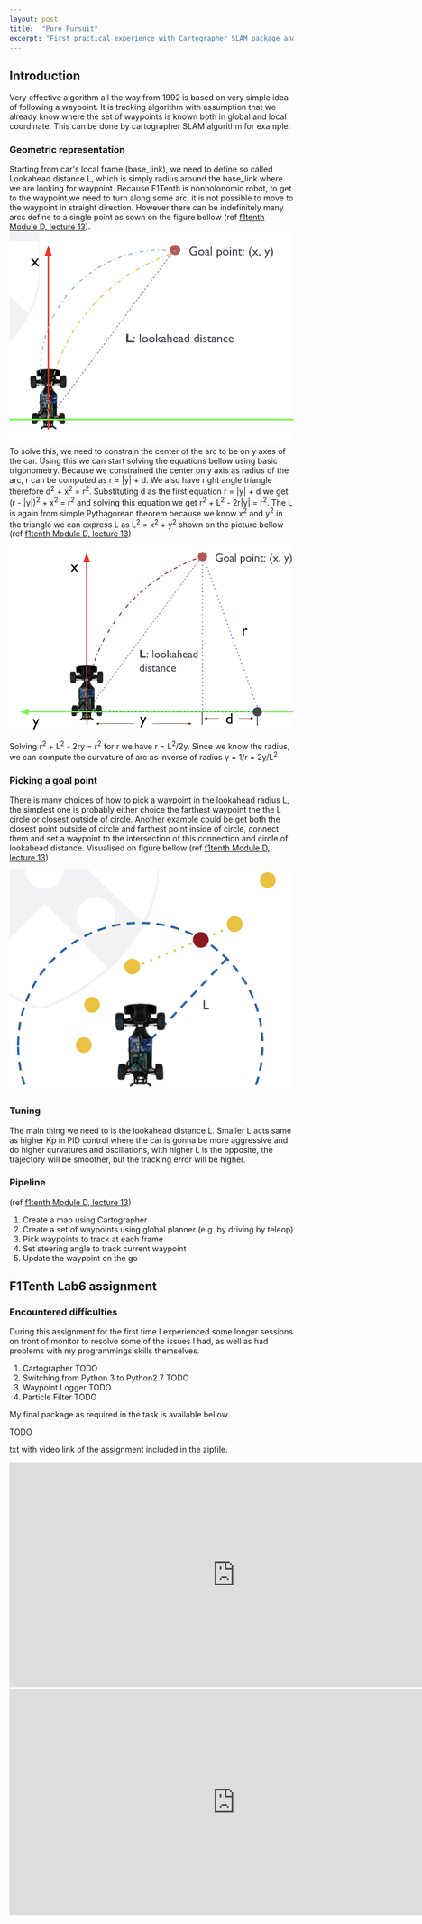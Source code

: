 ```yaml
---
layout: post
title:  "Pure Pursuit"
excerpt: "First practical experience with Cartographer SLAM package and implementation of trajectory planner called the Pure Pursuit algorithm."
---
```


## Introduction
Very effective algorithm all the way from 1992 is based on very simple idea of following a waypoint. It is tracking algorithm with assumption that we already know where the set of waypoints is known both in global and local coordinate. This can be done by cartographer SLAM algorithm for example.  

### Geometric representation
Starting from car's local frame (base_link), we need to define so called Lookahead distance L, which is simply radius around the base_link where we are looking for waypoint. Because F1Tenth is nonholonomic robot, to get to the waypoint we need to turn along some arc, it is not possible to move to the waypoint in straight direction. However there can be indefinitely many arcs define to a single point as sown on the figure bellow (ref [f1tenth Module D, lecture 13](https://f1tenth.org/learn.html)).
![pp](/assets/pure_pursuit_geometric.png)
To solve this, we need to constrain the center of the arc to be on y axes of the car. Using this we can start solving the equations bellow using basic trigonometry. Because we constrained the center on y axis as radius of the arc, r can be computed as r = |y| + d. We also have right angle triangle therefore d<sup>2</sup> + x<sup>2</sup> = r<sup>2</sup>. Substituting d as the first equation r = |y| + d we get (r - |y|)<sup>2</sup> + x<sup>2</sup> = r<sup>2</sup> and solving this equation we get r<sup>2</sup> + L<sup>2</sup> - 2r|y| = r<sup>2</sup>. The L is again from simple Pythagorean theorem because we know x<sup>2</sup> and y<sup>2</sup> in the triangle we can express L as L<sup>2</sup> = x<sup>2</sup> + y<sup>2</sup> shown on the picture bellow (ref [f1tenth Module D, lecture 13](https://f1tenth.org/learn.html))
![pp2](/assets/pp_geometric2.png)

Solving r<sup>2</sup> + L<sup>2</sup> - 2ry = r<sup>2</sup> for r we have r = L<sup>2</sup>/2y. Since we know the radius, we can compute the curvature of arc as inverse of radius &gamma; = 1/r = 2y/L<sup>2</sup>

### Picking a goal point
There is many choices of how to pick a waypoint in the lookahead radius L, the simplest one is probably either choice the farthest waypoint the the L circle or closest outside of circle. Another example could be get both the closest point outside of circle and farthest point inside of circle, connect them and set a waypoint to the intersection of this connection and circle of lookahead distance. Visualised on figure bellow (ref [f1tenth Module D, lecture 13](https://f1tenth.org/learn.html))

![waypoint](/assets/pp_waypoint.png)

### Tuning
The main thing we need to is the lookahead distance L. Smaller L acts same as higher Kp in PID control where the car is gonna be more aggressive and do higher curvatures and oscillations, with higher L is the opposite, the trajectory will be smoother, but the tracking error will be higher.

### Pipeline
(ref [f1tenth Module D, lecture 13](https://f1tenth.org/learn.html))
1. Create a map using Cartographer
2. Create a set of waypoints using global planner (e.g. by driving by teleop)
3. Pick waypoints to track at each frame
4. Set steering angle to track current waypoint
5. Update the waypoint on the go

## F1Tenth Lab6 assignment

### Encountered difficulties
During this assignment for the first time I experienced some longer sessions on front of monitor to resolve some of the issues I had, as well as had problems with my programmings skills themselves.

1. Cartographer
TODO  
2. Switching from Python 3 to Python2.7
TODO
3. Waypoint Logger
TODO
4. Particle Filter
TODO

My final package as required in the task is available bellow.

TODO

txt with video link of the assignment included in the zipfile.
<iframe width="800" height="400" src="https://www.youtube.com/embed/sAk8qmBD_LI" frameborder="0" allow="accelerometer; autoplay; clipboard-write; encrypted-media; gyroscope; picture-in-picture" allowfullscreen></iframe>

<iframe width="800" height="400" src="https://www.youtube.com/embed/aFKKos5si0Y" frameborder="0" allow="accelerometer; autoplay; clipboard-write; encrypted-media; gyroscope; picture-in-picture" allowfullscreen></iframe>
